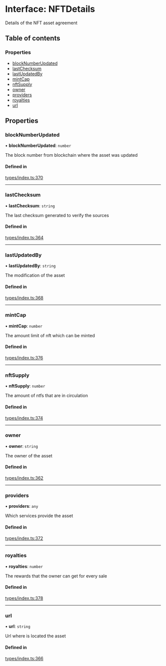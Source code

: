 # Interface: NFTDetails

Details of the NFT asset agreement

## Table of contents

### Properties

- [blockNumberUpdated](NFTDetails.md#blocknumberupdated)
- [lastChecksum](NFTDetails.md#lastchecksum)
- [lastUpdatedBy](NFTDetails.md#lastupdatedby)
- [mintCap](NFTDetails.md#mintcap)
- [nftSupply](NFTDetails.md#nftsupply)
- [owner](NFTDetails.md#owner)
- [providers](NFTDetails.md#providers)
- [royalties](NFTDetails.md#royalties)
- [url](NFTDetails.md#url)

## Properties

### blockNumberUpdated

• **blockNumberUpdated**: `number`

The block number from blockchain where the asset was updated

#### Defined in

[types/index.ts:370](https://github.com/nevermined-io/components-catalog/blob/7d4dcdd/lib/src/types/index.ts#L370)

___

### lastChecksum

• **lastChecksum**: `string`

The last checksum generated to verify the sources

#### Defined in

[types/index.ts:364](https://github.com/nevermined-io/components-catalog/blob/7d4dcdd/lib/src/types/index.ts#L364)

___

### lastUpdatedBy

• **lastUpdatedBy**: `string`

The modification of the asset

#### Defined in

[types/index.ts:368](https://github.com/nevermined-io/components-catalog/blob/7d4dcdd/lib/src/types/index.ts#L368)

___

### mintCap

• **mintCap**: `number`

The amount limit of nft which can be minted

#### Defined in

[types/index.ts:376](https://github.com/nevermined-io/components-catalog/blob/7d4dcdd/lib/src/types/index.ts#L376)

___

### nftSupply

• **nftSupply**: `number`

The amount of ntfs that are in circulation

#### Defined in

[types/index.ts:374](https://github.com/nevermined-io/components-catalog/blob/7d4dcdd/lib/src/types/index.ts#L374)

___

### owner

• **owner**: `string`

The owner of the asset

#### Defined in

[types/index.ts:362](https://github.com/nevermined-io/components-catalog/blob/7d4dcdd/lib/src/types/index.ts#L362)

___

### providers

• **providers**: `any`

Which services provide the asset

#### Defined in

[types/index.ts:372](https://github.com/nevermined-io/components-catalog/blob/7d4dcdd/lib/src/types/index.ts#L372)

___

### royalties

• **royalties**: `number`

The rewards that the owner can get for every sale

#### Defined in

[types/index.ts:378](https://github.com/nevermined-io/components-catalog/blob/7d4dcdd/lib/src/types/index.ts#L378)

___

### url

• **url**: `string`

Url where is located the asset

#### Defined in

[types/index.ts:366](https://github.com/nevermined-io/components-catalog/blob/7d4dcdd/lib/src/types/index.ts#L366)
